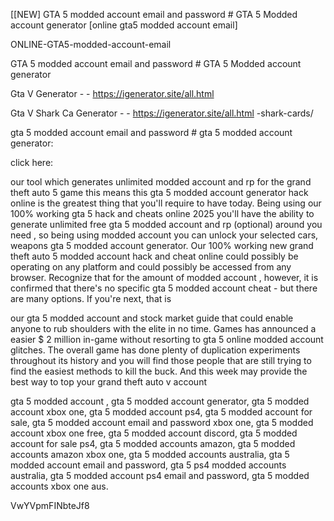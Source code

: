 [[NEW] GTA 5 modded account email and password # GTA 5 Modded account generator [online gta5 modded account email]

ONLINE-GTA5-modded-account-email

GTA 5 modded account email and password # GTA 5 Modded account generator

Gta V Generator - - https://igenerator.site/all.html

Gta V Shark Ca Generator - - https://igenerator.site/all.html
-shark-cards/

gta 5 modded account email and password # gta 5 modded account generator:

click here:

our tool which generates unlimited modded account and rp for the grand theft auto 5 game this means this gta 5 modded account generator hack online is the greatest thing that you'll require to have today. Being using our 100% working gta 5 hack and cheats online 2025 you'll have the ability to generate unlimited free gta 5 modded account and rp (optional) around you need , so being using modded account you can unlock your selected cars, weapons gta 5 modded account generator. Our 100% working new grand theft auto 5 modded account hack and cheat online could possibly be operating on any platform and could possibly be accessed from any browser. Recognize that for the amount of modded account , however, it is confirmed that there's no specific gta 5 modded account cheat - but there are many options. If you're next, that is

our gta 5 modded account and stock market guide that could enable anyone to rub shoulders with the elite in no time. Games has announced a easier $ 2 million in-game without resorting to gta 5 online modded account glitches. The overall game has done plenty of duplication experiments throughout its history and you will find those people that are still trying to find the easiest methods to kill the buck. And this week may provide the best way to top your grand theft auto v account

gta 5 modded account , gta 5 modded account generator, gta 5 modded account xbox one, gta 5 modded account ps4, gta 5 modded account for sale, gta 5 modded account email and password xbox one, gta 5 modded account xbox one free, gta 5 modded account discord, gta 5 modded account for sale ps4, gta 5 modded accounts amazon, gta 5 modded accounts amazon xbox one, gta 5 modded accounts australia, gta 5 modded account email and password, gta 5 ps4 modded accounts australia, gta 5 modded account ps4 email and password, gta 5 modded accounts xbox one aus.

VwYVpmFINbteJf8

